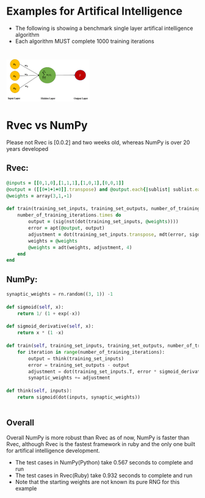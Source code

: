 # Examples for Artifical Intelligence
- The following is showing a benchmark single layer artifical intelligence algorithm
- Each algorithm MUST complete 1000 training iterations
# <img alt="network" src="sln.png" height="110">

# Rvec vs NumPy
Please not Rvec is [0.0.2] and two weeks old, whereas NumPy is over 20 years developed

## Rvec:
```ruby
@inputs = [[0,1,0],[1,1,1],[1,0,1],[0,0,1]]
@output = ([[0+1+1+0]].transpose) and @output.each{|sublist| sublist.each{|item| @output = item} }
@weights = array(3,1,-1)

def train(training_set_inputs, training_set_outputs, number_of_training_iterations)
    number_of_training_iterations.times do
        output = (sig(nst(dot(training_set_inputs, @weights))))
        error = apt(@output, output)
        adjustment = dot(training_set_inputs.transpose, mdt(error, sigd(output), 4))
        weights = @weights
        @weights = adt(weights, adjustment, 4)
    end
end
```
## NumPy:
```python
synaptic_weights = rn.random((3, 1)) -1

def sigmoid(self, x):
    return 1/ (1 + exp(-x))

def sigmoid_derivative(self, x):
    return x * (1 -x)

def train(self, training_set_inputs, training_set_outputs, number_of_training_iterations):
    for iteration in range(number_of_training_iterations):
        output = think(training_set_inputs)
        error = training_set_outputs - output
        adjustment = dot(training_set_inputs.T, error * sigmoid_derivative(output))
        synaptic_weights += adjustment
       
def think(self, inputs):
    return sigmoid(dot(inputs, synaptic_weights))
        
```
## Overall
Overall NumPy is more robust than Rvec as of now, NumPy is faster than Rvec, although Rvec is the fastest framework in ruby and the only one built for artifical intelligence development. 
- The test cases in NumPy(Python) take 0.567 seconds to complete and run
- The test cases in Rvec(Ruby) take 0.932 seconds to complete and run
- Note that the starting weights are not known its pure RNG for this example
